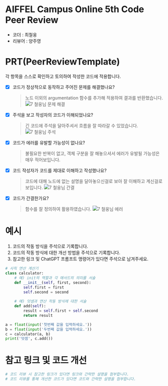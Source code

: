 # AIFFEL Campus Online 5th Code Peer Review
- 코더 : 최철웅
- 리뷰어 : 양주영


# PRT(PeerReviewTemplate) 
각 항목을 스스로 확인하고 토의하여 작성한 코드에 적용합니다.

- [X] 코드가 정상적으로 동작하고 주어진 문제를 해결했나요?
  > 노드 이외의 argumentation 함수를 추가해 적용하여 결과를 반환했습니다.
   ![7 철웅님 문제 해결](https://github.com/steelbear/AIFFEL-Quest/assets/134067511/3e638773-24fe-4ee7-9a72-4a9ca1a1b307)

- [X] 주석을 보고 작성자의 코드가 이해되었나요?
  >긴 코드에 주석을 달아주셔서 흐름을 잘 따라갈 수 있었습니다. 
  ![7 철웅님 주석](https://github.com/steelbear/AIFFEL-Quest/assets/134067511/edd75539-821e-4909-a2d6-093c8a993d29)
- [X] 코드가 에러를 유발할 가능성이 없나요?
  > 불필요한 반복이 없고, 객체 구분을 잘 해놓으셔서 에러가 유발될 가능성은 매우 적어보입니다.
- [X] 코드 작성자가 코드를 제대로 이해하고 작성했나요?
  > 코드에 대해 노드에 없는 설명을 달아놓으신걸로 보아 잘 이해하고 계신걸로 보입니다.
  > ![7 철웅님 간결](https://github.com/steelbear/AIFFEL-Quest/assets/134067511/c60bafea-9510-449f-ab4a-c1f6558a5808)
- [X] 코드가 간결한가요?
  > 함수를 잘 정의하여 활용하였습니다.
  ![7 철웅님 에러](https://github.com/steelbear/AIFFEL-Quest/assets/134067511/f5f564e3-3741-4a0b-a6f3-af10dea8661b)


# 예시
1. 코드의 작동 방식을 주석으로 기록합니다.
2. 코드의 작동 방식에 대한 개선 방법을 주석으로 기록합니다.
3. 참고한 링크 및 ChatGPT 프롬프트 명령어가 있다면 주석으로 남겨주세요.
```python
# 사칙 연산 계산기
class calculator:
    # 예) init의 역할과 각 매서드의 의미를 서술
    def __init__(self, first, second):
        self.first = first
        self.second = second
    
    # 예) 덧셈과 연산 작동 방식에 대한 서술
    def add(self):
        result = self.first + self.second
        return result

a = float(input('첫번째 값을 입력하세요.')) 
b = float(input('두번째 값을 입력하세요.')) 
c = calculator(a, b)
print('덧셈', c.add()) 
```

# 참고 링크 및 코드 개선
```python
# 코드 리뷰 시 참고한 링크가 있다면 링크와 간략한 설명을 첨부합니다.
# 코드 리뷰를 통해 개선한 코드가 있다면 코드와 간략한 설명을 첨부합니다.
```
